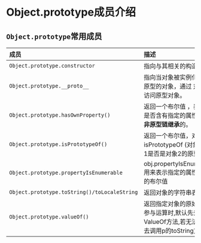 # Object.prototype成员介绍

## `Object.prototype`常用成员

| 成员 | 描述 |
| :--- | :--- |
| `Object.prototype.constructor` | 指向与其相关的构造函数 |
| `Object.prototype.__proto__` | 指向当对象被实例化的时候，用作原型的对象，通过 对象. \_\_proto\_\_  访问原型对象。 |
| `Object.prototype.hasOwnProperty()` | 返回一个布尔值 ，表示某个对象是否含有指定的属性，而且此属性**非原型链继承**的。 |
| `Object.prototype.isPrototypeOf()` | 返回一个布尔值，对象1. isPrototypeOf \(对象2\);    判断对象1是否是对象2的原型链中。 |
| `Object.prototype.propertyIsEnumerable` | obj.propertyIsEnumerable\(prop\)用来表示指定的属性名是否可枚举的布尔值 |
| `Object.prototype.toString()/toLocaleString` | 返回对象的字符串表示。 |
| `Object.prototype.valueOf()` | 返回指定对象的原始值。（在对象参与运算时,默认先去调用对象的ValueOf方法,若无法进行运算,再去调用p的toString方法运算） |



